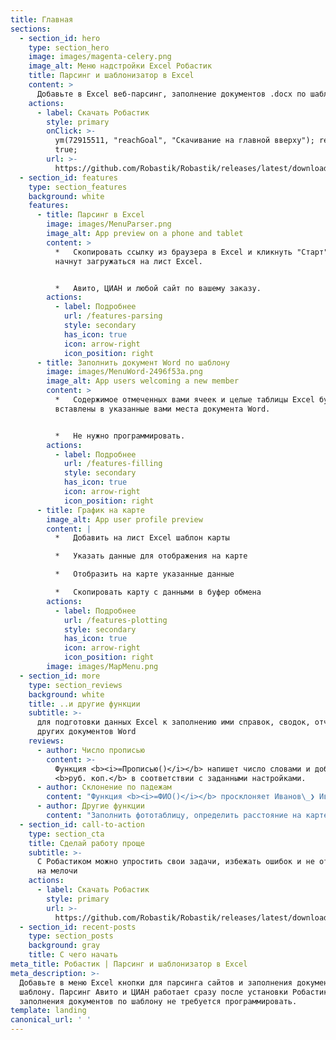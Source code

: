 ```yaml
---
title: Главная
sections:
  - section_id: hero
    type: section_hero
    image: images/magenta-celery.png
    image_alt: Меню надстройки Excel Робастик
    title: Парсинг и шаблонизатор в Excel
    content: >
      Добавьте в Excel веб-парсинг, заполнение документов .docx по шаблону и построение графика на карте
    actions:
      - label: Скачать Робастик
        style: primary
        onClick: >-
          ym(72915511, "reachGoal", "Скачивание на главной вверху"); return
          true;
        url: >-
          https://github.com/Robastik/Robastik/releases/latest/download/Robastik.for.Excel.64-bit.zip
  - section_id: features
    type: section_features
    background: white
    features:
      - title: Парсинг в Excel
        image: images/MenuParser.png
        image_alt: App preview on a phone and tablet
        content: >
          *   Скопировать ссылку из браузера в Excel и кликнуть "Старт". Данные
          начнут загружаться на лист Excel.


          *   Авито, ЦИАН и любой сайт по вашему заказу.
        actions:
          - label: Подробнее
            url: /features-parsing
            style: secondary
            has_icon: true
            icon: arrow-right
            icon_position: right
      - title: Заполнить документ Word по шаблону
        image: images/MenuWord-2496f53a.png
        image_alt: App users welcoming a new member
        content: >
          *   Содержимое отмеченных вами ячеек и целые таблицы Excel будут
          вставлены в указанные вами места документа Word.


          *   Не нужно программировать.
        actions:
          - label: Подробнее
            url: /features-filling
            style: secondary
            has_icon: true
            icon: arrow-right
            icon_position: right
      - title: График на карте
        image_alt: App user profile preview
        content: |
          *   Добавить на лист Excel шаблон карты

          *   Указать данные для отображения на карте

          *   Отобразить на карте указанные данные

          *   Скопировать карту с данными в буфер обмена
        actions:
          - label: Подробнее
            url: /features-plotting
            style: secondary
            has_icon: true
            icon: arrow-right
            icon_position: right
        image: images/MapMenu.png
  - section_id: more
    type: section_reviews
    background: white
    title: ..и другие функции
    subtitle: >-
      для подготовки данных Excel к заполнению ими справок, сводок, отчетов и
      других документов Word
    reviews:
      - author: Число прописью
        content: >-
          Функция <b><i>=Прописью()</i></b> напишет число словами и добавит
          <b>руб. коп.</b> в соответствии с заданными настройками.
      - author: Склонение по падежам
        content: "Функция <b><i>=ФИО()</i></b> просклоняет Иванов\_❯ Иванову\_❯ Иванова, сократит инициалы\_и обратится <i>уважаем<b>ый -ая</b></i>."
      - author: Другие функции
        content: "Заполнить фототаблицу, определить расстояние на карте и другие возможности подготовки данных для заполнения ими\_документов по шаблону"
  - section_id: call-to-action
    type: section_cta
    title: Сделай работу проще
    subtitle: >-
      С Робастиком можно упростить свои задачи, избежать ошибок и не отвлекаться
      на мелочи
    actions:
      - label: Скачать Робастик
        style: primary
        url: >-
          https://github.com/Robastik/Robastik/releases/latest/download/Robastik.for.Excel.64-bit.zip
  - section_id: recent-posts
    type: section_posts
    background: gray
    title: С чего начать
meta_title: Робастик | Парсинг и шаблонизатор в Excel
meta_description: >-
  Добавьте в меню Excel кнопки для парсинга сайтов и заполнения документов по
  шаблону. Парсинг Авито и ЦИАН работает сразу после установки Робастика. Для
  заполнения документов по шаблону не требуется программировать.
template: landing
canonical_url: ' '
---
```

